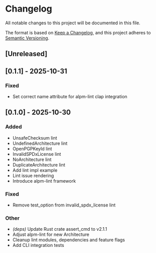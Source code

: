 # Changelog

All notable changes to this project will be documented in this file.

The format is based on [Keep a Changelog](https://keepachangelog.com/en/1.0.0/),
and this project adheres to [Semantic Versioning](https://semver.org/spec/v2.0.0.html).

## [Unreleased]

## [0.1.1] - 2025-10-31

### Fixed

- Set correct name attribute for alpm-lint clap integration

## [0.1.0] - 2025-10-30

### Added

- UnsafeChecksum lint
- UndefinedArchitecture lint
- OpenPGPKeyId lint
- InvalidSPDxLicense lint
- NoArchitecture lint
- DuplicateArchitecture lint
- Add lint impl example
- Lint issue rendering
- Introduce alpm-lint framework

### Fixed

- Remove test_option from invalid_spdx_license lint

### Other

- *(deps)* Update Rust crate assert_cmd to v2.1.1
- Adjust alpm-lint for new Architecture
- Cleanup lint modules, dependencies and feature flags
- Add CLI integration tests
